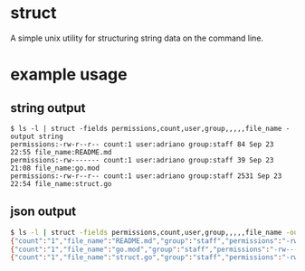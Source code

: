# struct

A simple unix utility for structuring string data on the command line.

# example usage

## string output
```
$ ls -l | struct -fields permissions,count,user,group,,,,,file_name -output string
permissions:-rw-r--r-- count:1 user:adriano group:staff 84 Sep 23 22:55 file_name:README.md
permissions:-rw------- count:1 user:adriano group:staff 39 Sep 23 21:08 file_name:go.mod
permissions:-rw-r--r-- count:1 user:adriano group:staff 2531 Sep 23 22:54 file_name:struct.go
```

## json output

```bash
$ ls -l | struct -fields permissions,count,user,group,,,,,file_name -output json
{"count":"1","file_name":"README.md","group":"staff","permissions":"-rw-r--r--","user":"adriano"}
{"count":"1","file_name":"go.mod","group":"staff","permissions":"-rw-------","user":"adriano"}
{"count":"1","file_name":"struct.go","group":"staff","permissions":"-rw-r--r--","user":"adriano"}
```
